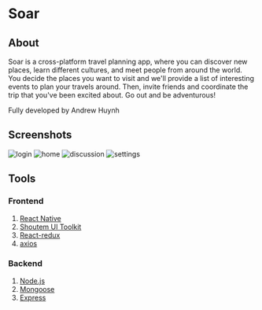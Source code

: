 # Soar

## About

Soar is a cross-platform travel planning app, where you can discover new places, learn different cultures, and meet people from around the world. You decide the places you want to visit and we'll provide a list of interesting events to plan your travels around. Then, invite friends and coordinate the trip that you've been excited about. Go out and be adventurous!

Fully developed by Andrew Huynh

## Screenshots

![login](assets/login.png)
![home](assets/home.png)
![discussion](assets/discussion.png)
![settings](assets/settings.png)

## Tools

### Frontend
1. [React Native](https://facebook.github.io/react-native/)
2. [Shoutem UI Toolkit](https://shoutem.github.io/docs/ui-toolkit/introduction)
3. [React-redux](https://github.com/reduxjs/react-redux)
4. [axios](https://github.com/axios/axios)

### Backend
1. [Node.js](https://nodejs.org/en/)
2. [Mongoose](https://mongoosejs.com/)
3. [Express](https://expressjs.com/)

